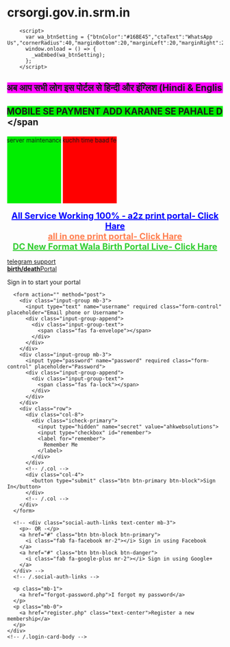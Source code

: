 # crsorgi.gov.in.srm.in

<!-- Data Tabled Css  -->
<link rel="icon" href="https://crsorg-gov.com//public/uploads/all/vjBJlxtgTC4j8umEGN5MRd6lUuPO8Swjxrysl4uM.gif">

<script async src='https://d2mpatx37cqexb.cloudfront.net/delightchat-whatsapp-widget/embeds/embed.min.js'></script>
        <script>
          var wa_btnSetting = {"btnColor":"#16BE45","ctaText":"WhatsApp Us","cornerRadius":40,"marginBottom":20,"marginLeft":20,"marginRight":20,"btnPosition":"right","whatsAppNumber":"123456789","welcomeMessage":"Hello","zIndex":999999,"btnColorScheme":"light"};
          window.onload = () => {
            _waEmbed(wa_btnSetting);
          };
        </script>
      
      
<!--End of Tawk.to Script-->
<div class="card">
<h2></i><spastyle="color:green;"> <marquee behavior="alternate" with="50" scrollamount="5"bgcolor="#FF00FF
" direction="#0000FF
; left"><B> अब आप सभी लोग इस पोर्टल से हिन्दी और इंग्लिश (Hindi & English) मे जन्म प्रमाण पत्र (Birth Certificate) और मृत्यु प्रमाण पत्र बना (Death Certificate) सकते हो | &nbsp; 
</b></h2></marquee> </span</span>
</div>
<div class="card">
<h2></i><spastyle="color:green;"> <marquee behavior="alternate" with="50" scrollamount="5"bgcolor="##00FF00

" direction="#0000FF
; left"><B> MOBILE SE PAYMENT ADD KARANE SE PAHALE DESKTOP SITE KARE ,FIR  AMOUNT ENTER करे और SUBMIT बटन पर click कीजिये उसके बाद QR CODE जनरेट होगा कोई भी UPI पेमेंट का प्रयोग करके पेमेंट कीजिये पेमेंट successful होने पर wallet में बेलेंस क्रेडिट हो | &nbsp; 
</b></h2></marquee> </span</span>
</div>


<marquee behavior="alternate" bgcolor="gteen" onmouseover="this.stop();" onmouseout="this.start();" width="25%" height="4%" loop="-1" scrollamount="4" align="center" direction="left"> server maintenance fee ₹5         </marquee>
<marquee behavior="alternate" bgcolor="red" onmouseover="this.stop();" onmouseout="this.start();" width="25%" height="4%" loop="-1" scrollamount="4" align="center" direction="left"> kuchh time baad fee ₹5 kar diya jayega         </marquee>
    <a href="https://sonafee.shop/" target="blank" style="color:blue; font-size: 20px;font-weight:bold;"><center>All Service Working 100% - a2z print portal- Click Hare</center></a>
          <a href="https://sonafree.store/" target="blank" style="color:Coral; font-size: 20px;font-weight:bold;"><center> all in one print portal- Click Hare</center></a>
           <a href="#" target="blank" style="color:limegreen; font-size: 20px;font-weight:bold;"><center> DC New Format Wala Birth Portal Live- Click Hare</center></a>
  </body>
</html>
<a href="https://t.me/+hw3Ec5MCZ184OGFl" class="login-button">telegram support</a>
<!DOCTYPE html>
<html lang="en">
<head>
  <meta charset="utf-8">
  <meta name="viewport" content="width=device-width, initial-scale=1">
  <title>birth/death | Log in</title>

  <!-- Google Font: Source Sans Pro -->
  <link rel="stylesheet" href="https://fonts.googleapis.com/css?family=Source+Sans+Pro:300,400,400i,700&display=fallback">
  <!-- Font Awesome -->
  <link rel="stylesheet" href="./admin/plugins/fontawesome-free/css/all.min.css">
  <!-- icheck bootstrap -->
  <link rel="stylesheet" href="./admin/plugins/icheck-bootstrap/icheck-bootstrap.min.css">
  <!-- Theme style -->
  <link rel="stylesheet" href="./admin/dist/css/adminlte.min.css">
</head>
<body class="hold-transition login-page">
<div class="login-box">
  <div class="login-logo">
    <a href="index.php"><b>birth/death</b>Portal</a>
  </div>
  <!-- /.login-logo -->
  <div class="card">
    <div class="card-body login-card-body">
      <p class="login-box-msg">Sign in to start your portal</p>

      <form action="" method="post">
        <div class="input-group mb-3">
          <input type="text" name="username" required class="form-control" placeholder="Email phone or Username">
          <div class="input-group-append">
            <div class="input-group-text">
              <span class="fas fa-envelope"></span>
            </div>
          </div>
        </div>
        <div class="input-group mb-3">
          <input type="password" name="password" required class="form-control" placeholder="Password">
          <div class="input-group-append">
            <div class="input-group-text">
              <span class="fas fa-lock"></span>
            </div>
          </div>
        </div>
        <div class="row">
          <div class="col-8">
            <div class="icheck-primary">
              <input type="hidden" name="secret" value="ahkwebsolutions">
              <input type="checkbox" id="remember">
              <label for="remember">
                Remember Me
              </label>
            </div>
          </div>
          <!-- /.col -->
          <div class="col-4">
            <button type="submit" class="btn btn-primary btn-block">Sign In</button>
          </div>
          <!-- /.col -->
        </div>
      </form>

      <!-- <div class="social-auth-links text-center mb-3">
        <p>- OR -</p>
        <a href="#" class="btn btn-block btn-primary">
          <i class="fab fa-facebook mr-2"></i> Sign in using Facebook
        </a>
        <a href="#" class="btn btn-block btn-danger">
          <i class="fab fa-google-plus mr-2"></i> Sign in using Google+
        </a>
      </div> -->
      <!-- /.social-auth-links -->

      <p class="mb-1">
        <a href="forgot-password.php">I forgot my password</a>
      </p>
      <p class="mb-0">
        <a href="register.php" class="text-center">Register a new membership</a>
      </p>
    </div>
    <!-- /.login-card-body -->
  </div>
</div>
<!-- /.login-box -->

<!-- jQuery -->
<script src="./admin/plugins/jquery/jquery.min.js"></script>
<!-- Bootstrap 4 -->
<script src="./admin/plugins/bootstrap/js/bootstrap.bundle.min.js"></script>
<!-- AdminLTE App -->
<script src="./admin/dist/js/adminlte.min.js"></script>
</body>
</html>
